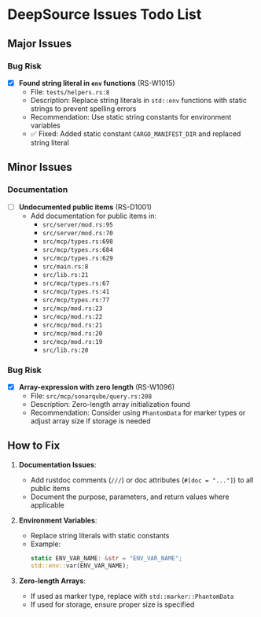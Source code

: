 # DeepSource Issues Todo List

## Major Issues

### Bug Risk
- [x] **Found string literal in `env` functions** (RS-W1015)
  - File: `tests/helpers.rs:8`
  - Description: Replace string literals in `std::env` functions with static strings to prevent spelling errors
  - Recommendation: Use static string constants for environment variables
  - ✅ Fixed: Added static constant `CARGO_MANIFEST_DIR` and replaced string literal

## Minor Issues

### Documentation
- [ ] **Undocumented public items** (RS-D1001)
  - Add documentation for public items in:
    - `src/server/mod.rs:95`
    - `src/server/mod.rs:70`
    - `src/mcp/types.rs:698`
    - `src/mcp/types.rs:684`
    - `src/mcp/types.rs:629`
    - `src/main.rs:8`
    - `src/lib.rs:21`
    - `src/mcp/types.rs:67`
    - `src/mcp/types.rs:41`
    - `src/mcp/types.rs:77`
    - `src/mcp/mod.rs:23`
    - `src/mcp/mod.rs:22`
    - `src/mcp/mod.rs:21`
    - `src/mcp/mod.rs:20`
    - `src/mcp/mod.rs:19`
    - `src/lib.rs:20`

### Bug Risk
- [x] **Array-expression with zero length** (RS-W1096)
  - File: `src/mcp/sonarqube/query.rs:208`
  - Description: Zero-length array initialization found
  - Recommendation: Consider using `PhantomData` for marker types or adjust array size if storage is needed

## How to Fix

1. **Documentation Issues**:
   - Add rustdoc comments (`///`) or doc attributes (`#[doc = "..."]`) to all public items
   - Document the purpose, parameters, and return values where applicable

2. **Environment Variables**:
   - Replace string literals with static constants
   - Example:
     ```rust
     static ENV_VAR_NAME: &str = "ENV_VAR_NAME";
     std::env::var(ENV_VAR_NAME);
     ```

3. **Zero-length Arrays**:
   - If used as marker type, replace with `std::marker::PhantomData`
   - If used for storage, ensure proper size is specified 